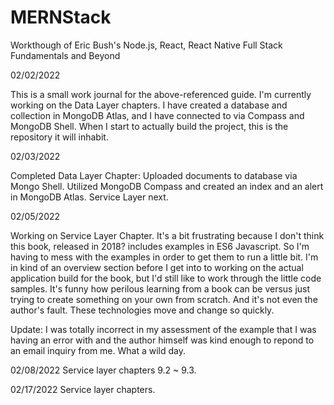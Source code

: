 # MERNStack
Workthough of Eric Bush's Node.js, React, React Native Full Stack Fundamentals and Beyond

02/02/2022

This is a small work journal for the above-referenced guide. I'm currently working on the Data Layer chapters. I have created a database and collection in MongoDB Atlas, and I have connected to via Compass and MongoDB Shell. When I start to actually build the project, this is the repository it will inhabit. 

02/03/2022

Completed Data Layer Chapter: Uploaded documents to database via Mongo Shell. Utilized MongoDB Compass and created an index and an alert in MongoDB Atlas. Service Layer next.

02/05/2022

Working on Service Layer Chapter. It's a bit frustrating because I don't think this book, released in 2018? includes examples in ES6 Javascript. So I'm having to mess with the examples in order to get them to run a little bit. I'm in kind of an overview section before I get into to working on the actual application build for the book, but I'd still like to work through the little code samples. It's funny how perilous learning from a book can be versus just trying to create something on your own from scratch. And it's not even the author's fault. These technologies move and change so quickly. 

Update: I was totally incorrect in my assessment of the example that I was having an error with and the author himself was kind enough to repond to an email inquiry from me. What a wild day. 

02/08/2022
Service layer chapters 9.2 ~ 9.3. 

02/17/2022
Service layer chapters. 
